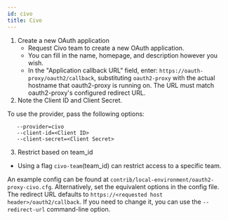 ```yaml
---
id: civo
title: Civo
---
```


1. Create a new OAuth application
    * Request Civo team to create a new OAuth application.
    * You can fill in the name, homepage, and description however you wish.
    * In the "Application callback URL" field, enter: `https://oauth-proxy/oauth2/callback`, substituting `oauth2-proxy` 
      with the actual hostname that oauth2-proxy is running on. The URL must match oauth2-proxy's configured redirect URL.
2. Note the Client ID and Client Secret.

To use the provider, pass the following options:

```
   --provider=civo
   --client-id=<Client ID>
   --client-secret=<Client Secret>
```


3. Restrict based on team_id
* Using a flag `civo-team`(team_id) can restrict access to a specific team.

An example config can be found at `contrib/local-environment/oauth2-proxy-civo.cfg`.
Alternatively, set the equivalent options in the config file. The redirect URL defaults to 
`https://<requested host header>/oauth2/callback`. If you need to change it, you can use the `--redirect-url` command-line option.
